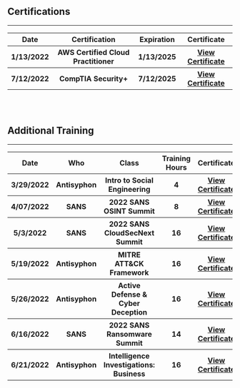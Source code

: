 ## Certifications

---

<table>
  <tr>
    <th style="text-align:center">Date</th>
    <th style="text-align:center">Certification</th>
    <th style="text-align:center">Expiration</th>
    <th style="text-align:center">Certificate</th>
  </tr>
  <tr>
    <th style="text-align:center">1/13/2022</th>
    <th style="text-align:center">AWS Certified Cloud Practitioner</th>
    <th style="text-align:center">1/13/2025</th>
    <th style="text-align:center"><a href="/ctfsite/certs/aws-cloudpractitioner.pdf">View Certificate</a></th>
  </tr>
  <tr>
    <th style="text-align:center">7/12/2022</th>
    <th style="text-align:center">CompTIA Security+</th>
    <th style="text-align:center">7/12/2025</th>
    <th style="text-align:center"><a href="/ctfsite/certs/comptia-securityplus.pdf">View Certificate</a></th>
  </tr>
</table>


<br>

<br>

## Additional Training

---

<table>
  <tr>
    <th style="text-align:center">Date</th>
    <th style="text-align:center">Who</th>
    <th style="text-align:center">Class</th>
    <th style="text-align:center">Training Hours</th>
    <th style="text-align:center">Certificate</th>
  </tr>
  <tr>
    <th style="text-align:center">3/29/2022</th>
    <th style="text-align:center">Antisyphon</th>
    <th style="text-align:center">Intro to Social Engineering</th>
    <th style="text-align:center">4</th>
    <th style="text-align:center"><a href="/ctfsite/certs/as-introtosocialengineering.pdf">View Certificate</a></th>
  </tr>
  <tr>
    <th style="text-align:center">4/07/2022</th>
    <th style="text-align:center">SANS</th>
    <th style="text-align:center">2022 SANS OSINT Summit</th>
    <th style="text-align:center">8</th>
    <th style="text-align:center"><a href="/ctfsite/certs/sans-osintsummit.pdf">View Certificate</a></th>
  </tr>
  <tr>
    <th style="text-align:center">5/3/2022</th>
    <th style="text-align:center">SANS</th>
    <th style="text-align:center">2022 SANS CloudSecNext Summit</th>
    <th style="text-align:center">16</th>
    <th style="text-align:center"><a href="/ctfsite/certs/sans-cloudsecnext.pdf">View Certificate</a></th>
  </tr>
  <tr>
    <th style="text-align:center">5/19/2022</th>
    <th style="text-align:center">Antisyphon</th>
    <th style="text-align:center">MITRE ATT&CK Framework</th>
    <th style="text-align:center">16</th>
    <th style="text-align:center"><a href="/ctfsite/certs/as-mitreattackframework.pdf">View Certificate</a></th>
  </tr>
  <tr>
    <th style="text-align:center">5/26/2022</th>
    <th style="text-align:center">Antisyphon</th>
    <th style="text-align:center">Active Defense & Cyber Deception</th>
    <th style="text-align:center">16</th>
    <th style="text-align:center"><a href="/ctfsite/certs/as-activedefensecyberdeception.pdf">View Certificate</a></th>
  </tr>
  <tr>
    <th style="text-align:center">6/16/2022</th>
    <th style="text-align:center">SANS</th>
    <th style="text-align:center">2022 SANS Ransomware Summit</th>
    <th style="text-align:center">14</th>
    <th style="text-align:center"><a href="/ctfsite/certs/sans-ransomwaresummit.pdf">View Certificate</a></th>
  </tr>
  <tr>
    <th style="text-align:center">6/21/2022</th>
    <th style="text-align:center">Antisyphon</th>
    <th style="text-align:center">Intelligence Investigations: Business</th>
    <th style="text-align:center">16</th>
    <th style="text-align:center"><a href="/ctfsite/certs/as-intelligenceinvestigations.pdf">View Certificate</a></th>
  </tr>
</table>